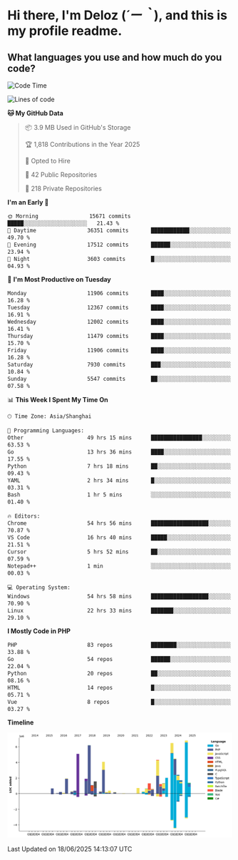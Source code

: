 # **Hi there, I'm Deloz (*´ー｀*), and this is my profile readme.**

## **What languages you use and how much do you code?**

<!--START_SECTION:waka-->
![Code Time](http://img.shields.io/badge/Code%20Time-6%2C692%20hrs%2025%20mins-blue)

![Lines of code](https://img.shields.io/badge/From%20Hello%20World%20I%27ve%20Written-59.9%20million%20lines%20of%20code-blue)

**🐱 My GitHub Data** 

> 📦 3.9 MB Used in GitHub's Storage 
 > 
> 🏆 1,818 Contributions in the Year 2025
 > 
> 💼 Opted to Hire
 > 
> 📜 42 Public Repositories 
 > 
> 🔑 218 Private Repositories 
 > 
**I'm an Early 🐤** 

```text
🌞 Morning                15671 commits       █████░░░░░░░░░░░░░░░░░░░░   21.43 % 
🌆 Daytime                36351 commits       ████████████░░░░░░░░░░░░░   49.70 % 
🌃 Evening                17512 commits       ██████░░░░░░░░░░░░░░░░░░░   23.94 % 
🌙 Night                  3603 commits        █░░░░░░░░░░░░░░░░░░░░░░░░   04.93 % 
```
📅 **I'm Most Productive on Tuesday** 

```text
Monday                   11906 commits       ████░░░░░░░░░░░░░░░░░░░░░   16.28 % 
Tuesday                  12367 commits       ████░░░░░░░░░░░░░░░░░░░░░   16.91 % 
Wednesday                12002 commits       ████░░░░░░░░░░░░░░░░░░░░░   16.41 % 
Thursday                 11479 commits       ████░░░░░░░░░░░░░░░░░░░░░   15.70 % 
Friday                   11906 commits       ████░░░░░░░░░░░░░░░░░░░░░   16.28 % 
Saturday                 7930 commits        ███░░░░░░░░░░░░░░░░░░░░░░   10.84 % 
Sunday                   5547 commits        ██░░░░░░░░░░░░░░░░░░░░░░░   07.58 % 
```


📊 **This Week I Spent My Time On** 

```text
🕑︎ Time Zone: Asia/Shanghai

💬 Programming Languages: 
Other                    49 hrs 15 mins      ████████████████░░░░░░░░░   63.53 % 
Go                       13 hrs 36 mins      ████░░░░░░░░░░░░░░░░░░░░░   17.55 % 
Python                   7 hrs 18 mins       ██░░░░░░░░░░░░░░░░░░░░░░░   09.43 % 
YAML                     2 hrs 34 mins       █░░░░░░░░░░░░░░░░░░░░░░░░   03.31 % 
Bash                     1 hr 5 mins         ░░░░░░░░░░░░░░░░░░░░░░░░░   01.40 % 

🔥 Editors: 
Chrome                   54 hrs 56 mins      ██████████████████░░░░░░░   70.87 % 
VS Code                  16 hrs 40 mins      █████░░░░░░░░░░░░░░░░░░░░   21.51 % 
Cursor                   5 hrs 52 mins       ██░░░░░░░░░░░░░░░░░░░░░░░   07.59 % 
Notepad++                1 min               ░░░░░░░░░░░░░░░░░░░░░░░░░   00.03 % 

💻 Operating System: 
Windows                  54 hrs 58 mins      ██████████████████░░░░░░░   70.90 % 
Linux                    22 hrs 33 mins      ███████░░░░░░░░░░░░░░░░░░   29.10 % 
```

**I Mostly Code in PHP** 

```text
PHP                      83 repos            ████████░░░░░░░░░░░░░░░░░   33.88 % 
Go                       54 repos            ██████░░░░░░░░░░░░░░░░░░░   22.04 % 
Python                   20 repos            ██░░░░░░░░░░░░░░░░░░░░░░░   08.16 % 
HTML                     14 repos            █░░░░░░░░░░░░░░░░░░░░░░░░   05.71 % 
Vue                      8 repos             █░░░░░░░░░░░░░░░░░░░░░░░░   03.27 % 
```



**Timeline**

![Lines of Code chart](https://raw.githubusercontent.com/deloz/deloz/main/assets/bar_graph.png)


 Last Updated on 18/06/2025 14:13:07 UTC
<!--END_SECTION:waka-->
